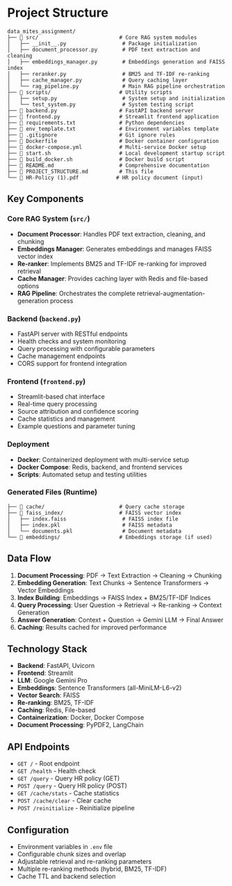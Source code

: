 # Project Structure

```
data_mites_assignment/
├── 📁 src/                          # Core RAG system modules
│   ├── __init__.py                  # Package initialization
│   ├── document_processor.py        # PDF text extraction and cleaning
│   ├── embeddings_manager.py        # Embeddings generation and FAISS index
│   ├── reranker.py                  # BM25 and TF-IDF re-ranking
│   ├── cache_manager.py             # Query caching layer
│   └── rag_pipeline.py              # Main RAG pipeline orchestration
├── 📁 scripts/                      # Utility scripts
│   ├── setup.py                     # System setup and initialization
│   └── test_system.py               # System testing script
├── 📄 backend.py                    # FastAPI backend server
├── 📄 frontend.py                   # Streamlit frontend application
├── 📄 requirements.txt              # Python dependencies
├── 📄 env_template.txt              # Environment variables template
├── 📄 .gitignore                    # Git ignore rules
├── 📄 Dockerfile                    # Docker container configuration
├── 📄 docker-compose.yml            # Multi-service Docker setup
├── 📄 start.sh                      # Local development startup script
├── 📄 build_docker.sh               # Docker build script
├── 📄 README.md                     # Comprehensive documentation
├── 📄 PROJECT_STRUCTURE.md          # This file
└── 📄 HR-Policy (1).pdf            # HR policy document (input)
```

## Key Components

### Core RAG System (`src/`)
- **Document Processor**: Handles PDF text extraction, cleaning, and chunking
- **Embeddings Manager**: Generates embeddings and manages FAISS vector index
- **Re-ranker**: Implements BM25 and TF-IDF re-ranking for improved retrieval
- **Cache Manager**: Provides caching layer with Redis and file-based options
- **RAG Pipeline**: Orchestrates the complete retrieval-augmentation-generation process

### Backend (`backend.py`)
- FastAPI server with RESTful endpoints
- Health checks and system monitoring
- Query processing with configurable parameters
- Cache management endpoints
- CORS support for frontend integration

### Frontend (`frontend.py`)
- Streamlit-based chat interface
- Real-time query processing
- Source attribution and confidence scoring
- Cache statistics and management
- Example questions and parameter tuning

### Deployment
- **Docker**: Containerized deployment with multi-service setup
- **Docker Compose**: Redis, backend, and frontend services
- **Scripts**: Automated setup and testing utilities

### Generated Files (Runtime)
```
├── 📁 cache/                        # Query cache storage
├── 📁 faiss_index/                  # FAISS vector index
│   ├── index.faiss                  # FAISS index file
│   ├── index.pkl                    # FAISS metadata
│   └── documents.pkl                # Document metadata
└── 📁 embeddings/                   # Embeddings storage (if used)
```

## Data Flow

1. **Document Processing**: PDF → Text Extraction → Cleaning → Chunking
2. **Embedding Generation**: Text Chunks → Sentence Transformers → Vector Embeddings
3. **Index Building**: Embeddings → FAISS Index + BM25/TF-IDF Indices
4. **Query Processing**: User Question → Retrieval → Re-ranking → Context Generation
5. **Answer Generation**: Context + Question → Gemini LLM → Final Answer
6. **Caching**: Results cached for improved performance

## Technology Stack

- **Backend**: FastAPI, Uvicorn
- **Frontend**: Streamlit
- **LLM**: Google Gemini Pro
- **Embeddings**: Sentence Transformers (all-MiniLM-L6-v2)
- **Vector Search**: FAISS
- **Re-ranking**: BM25, TF-IDF
- **Caching**: Redis, File-based
- **Containerization**: Docker, Docker Compose
- **Document Processing**: PyPDF2, LangChain

## API Endpoints

- `GET /` - Root endpoint
- `GET /health` - Health check
- `GET /query` - Query HR policy (GET)
- `POST /query` - Query HR policy (POST)
- `GET /cache/stats` - Cache statistics
- `POST /cache/clear` - Clear cache
- `POST /reinitialize` - Reinitialize pipeline

## Configuration

- Environment variables in `.env` file
- Configurable chunk sizes and overlap
- Adjustable retrieval and re-ranking parameters
- Multiple re-ranking methods (hybrid, BM25, TF-IDF)
- Cache TTL and backend selection

